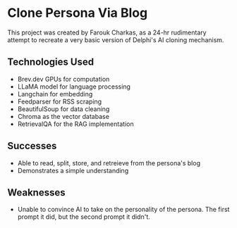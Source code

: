 # Clone Persona Via Blog
This project was created by Farouk Charkas, as a 24-hr rudimentary attempt to recreate a very basic version of Delphi's AI cloning mechanism.

## Technologies Used
* Brev.dev GPUs for computation
* LLaMA model for language processing
* Langchain for embedding
* Feedparser for RSS scraping
* BeautifulSoup for data cleaning
* Chroma as the vector database
* RetrievalQA for the RAG implementation

## Successes
* Able to read, split, store, and retreieve from the persona's blog
* Demonstrates a simple understanding

## Weaknesses
* Unable to convince AI to take on the personality of the persona. The first prompt it did, but the second prompt it didn't.
